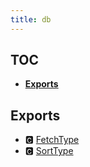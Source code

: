 ```yaml
---
title: db
---
```


## TOC

- **[Exports](#exports)**

## Exports

- 🅲 [FetchType](abc#🅲-fetchtype)
- 🅲 [SortType](abc#🅲-sorttype)
